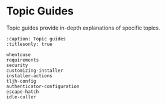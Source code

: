 # Topic Guides

Topic guides provide in-depth explanations of specific topics.

```{toctree}
:caption: Topic guides
:titlesonly: true

whentouse
requirements
security
customizing-installer
installer-actions
tljh-config
authenticator-configuration
escape-hatch
idle-culler
```
